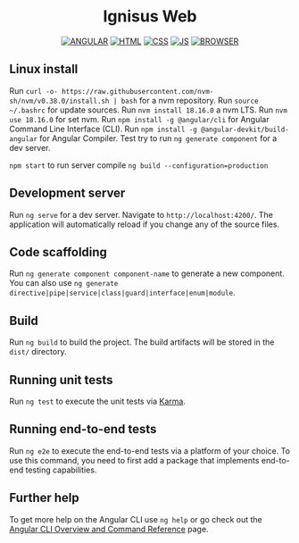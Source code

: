 <h1 align="center">Ignisus Web</h1>

<div align="center">

[![ANGULAR](https://img.shields.io/badge/Angular-DD0031?style=for-the-badge&logo=angular&logoColor=white)](https://angular.io/) [![HTML](https://img.shields.io/badge/HTML5-E34F26?style=for-the-badge&logo=html5&logoColor=white)](https://www.w3.org/TR/2014/REC-html5-20141028/) [![CSS](https://img.shields.io/badge/CSS3-1572B6?style=for-the-badge&logo=css3&logoColor=white)](https://www.w3.org/TR/2001/WD-css3-roadmap-20010523/) [![JS](https://img.shields.io/badge/JavaScript-F7DF1E?style=for-the-badge&logo=javascript&logoColor=black)](https://developer.mozilla.org/en-US/docs/Web/javascript) [![BROWSER](https://img.shields.io/badge/Firefox-FF7139?style=for-the-badge&logo=Firefox-Browser&logoColor=white)](https://www.mozilla.org/en-US/firefox/new/)

</div>

## Linux install

Run `curl -o- https://raw.githubusercontent.com/nvm-sh/nvm/v0.38.0/install.sh | bash` for a nvm repository.
Run `source ~/.bashrc` for update sources.
Run `nvm install 18.16.0` a nvm LTS.
Run `nvm use 18.16.0` for set nvm.
Run `npm install -g @angular/cli` for Angular Command Line Interface (CLI).
Run `npm install -g @angular-devkit/build-angular` for Angular Compiler.
Test try to run `ng generate component` for a dev server.

`npm start` to run server
compile `ng build --configuration=production`

## Development server


Run `ng serve` for a dev server. Navigate to `http://localhost:4200/`. The application will automatically reload if you change any of the source files.

## Code scaffolding

Run `ng generate component component-name` to generate a new component. You can also use `ng generate directive|pipe|service|class|guard|interface|enum|module`.

## Build

Run `ng build` to build the project. The build artifacts will be stored in the `dist/` directory.

## Running unit tests

Run `ng test` to execute the unit tests via [Karma](https://karma-runner.github.io).

## Running end-to-end tests

Run `ng e2e` to execute the end-to-end tests via a platform of your choice. To use this command, you need to first add a package that implements end-to-end testing capabilities.

## Further help

To get more help on the Angular CLI use `ng help` or go check out the [Angular CLI Overview and Command Reference](https://angular.io/cli) page.
